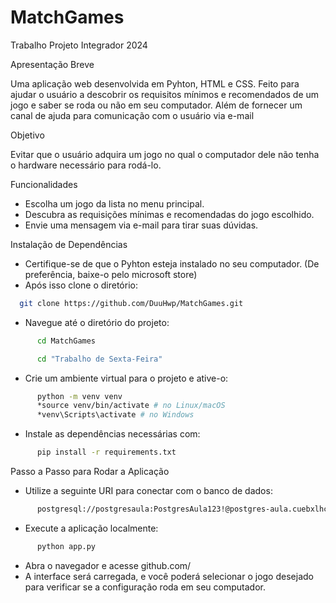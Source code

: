# MatchGames
Trabalho Projeto Integrador 2024

Apresentação Breve

  Uma aplicação web desenvolvida em Pyhton, HTML e CSS. Feito para ajudar o usuário a descobrir os requisitos mínimos e recomendados de um jogo e saber se roda ou não em seu computador. Além de fornecer um canal de ajuda para comunicação com o usuário via e-mail

Objetivo

  Evitar que o usuário adquira um jogo no qual o computador dele não tenha o hardware necessário para rodá-lo.

Funcionalidades

 - Escolha um jogo da lista no menu principal.
 - Descubra as requisições mínimas e recomendadas do jogo escolhido.
 - Envie uma mensagem via e-mail para tirar suas dúvidas.

Instalação de Dependências

  - Certifique-se de que o Pyhton esteja instalado no seu computador. (De preferência, baixe-o pelo microsoft store)
  - Após isso clone o diretório:
```bash  
  git clone https://github.com/DuuHwp/MatchGames.git
```
  - Navegue até o diretório do projeto:
```bash
      cd MatchGames
```
```bash
      cd "Trabalho de Sexta-Feira"
```
  - Crie um ambiente virtual para o projeto e ative-o:
```bash
      python -m venv venv
      *source venv/bin/activate # no Linux/macOS
      *venv\Scripts\activate # no Windows
```
  - Instale as dependências necessárias com:
```bash
      pip install -r requirements.txt
```
Passo a Passo para Rodar a Aplicação

  - Utilize a seguinte URI para conectar com o banco de dados:
```bash
      postgresql://postgresaula:PostgresAula123!@postgres-aula.cuebxlhckhcy.us-east-1.rds.amazonaws.com:5432/postgresaula
```
  - Execute a aplicação localmente:
```bash
      python app.py
```
  - Abra o navegador e acesse github.com/
  - A interface será carregada, e você poderá selecionar o jogo desejado para verificar se a configuração roda em seu computador.
